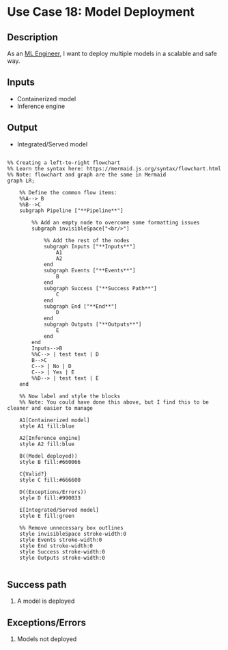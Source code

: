 # Use Case 18: Model Deployment

## Description

As an <a href="https://github.com/MLOps-OpenAPI/arch-diagrams?tab=readme-ov-file#ml-engineers">ML Engineer</a>, I want to deploy multiple models in a scalable and safe way.

## Inputs

* Containerized model
* Inference engine

## Output

* Integrated/Served model

```mermaid

%% Creating a left-to-right flowchart
%% Learn the syntax here: https://mermaid.js.org/syntax/flowchart.html
%% Note: flowchart and graph are the same in Mermaid
graph LR;

    %% Define the common flow items:
    %%A--> B
    %%B-->C
    subgraph Pipeline ["**Pipeline**"]
        
        %% Add an empty node to overcome some formatting issues
        subgraph invisibleSpace["<br/>"]

            %% Add the rest of the nodes
            subgraph Inputs ["**Inputs**"]
                A1
                A2
            end
            subgraph Events ["**Events**"]
                B
            end
            subgraph Success ["**Success Path**"]
                C
            end
            subgraph End ["**End**"]
                D
            end
            subgraph Outputs ["**Outputs**"]
                E
            end
        end
        Inputs-->B
        %%C--> | test text | D
        B-->C
        C--> | No | D
        C--> | Yes | E
        %%D--> | test text | E
    end

    %% Now label and style the blocks
    %% Note: You could have done this above, but I find this to be cleaner and easier to manage

    A1[Containerized model]
    style A1 fill:blue

    A2[Inference engine]
    style A2 fill:blue

    B((Model deployed))
    style B fill:#660066

    C{Valid?}
    style C fill:#666600

    D((Exceptions/Errors))
    style D fill:#990033

    E[Integrated/Served model]
    style E fill:green

    %% Remove unnecessary box outlines
    style invisibleSpace stroke-width:0
    style Events stroke-width:0
    style End stroke-width:0
    style Success stroke-width:0
    style Outputs stroke-width:0


```


## Success path

1. A model is deployed

## Exceptions/Errors

1. Models not deployed
